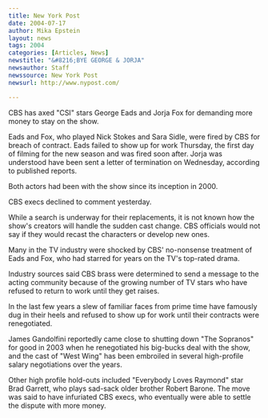 ```yaml
---
title: New York Post
date: 2004-07-17
author: Mika Epstein
layout: news
tags: 2004
categories: [Articles, News]
newstitle: "&#8216;BYE GEORGE & JORJA"
newsauthor: Staff  
newssource: New York Post  
newsurl: http://www.nypost.com/  

---
```


CBS has axed "CSI" stars George Eads and Jorja Fox for demanding more money to stay on the show.

Eads and Fox, who played Nick Stokes and Sara Sidle, were fired by CBS for breach of contract. Eads failed to show up for work Thursday, the first day of filming for the new season and was fired soon after. Jorja was understood have been sent a letter of termination on Wednesday, according to published reports.

Both actors had been with the show since its inception in 2000.

CBS execs declined to comment yesterday.

While a search is underway for their replacements, it is not known how the show's creators will handle the sudden cast change. CBS officials would not say if they would recast the characters or develop new ones.

Many in the TV industry were shocked by CBS' no-nonsense treatment of Eads and Fox, who had starred for years on the TV's top-rated drama.

Industry sources said CBS brass were determined to send a message to the acting community because of the growing number of TV stars who have refused to return to work until they get raises. 

In the last few years a slew of familiar faces from prime time have famously dug in their heels and refused to show up for work until their contracts were renegotiated.

James Gandolfini reportedly came close to shutting down "The Sopranos" for good in 2003 when he renegotiated his big-bucks deal with the show, and the cast of "West Wing" has been embroiled in several high-profile salary negotiations over the years.

Other high profile hold-outs included "Everybody Loves Raymond" star Brad Garrett, who plays sad-sack older brother Robert Barone. The move was said to have infuriated CBS execs, who eventually were able to settle the dispute with more money.

